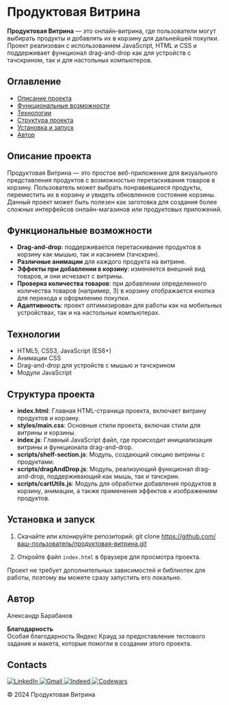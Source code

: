 # Продуктовая Витрина

**Продуктовая Витрина** — это онлайн-витрина, где пользователи могут выбирать продукты и добавлять их в корзину для дальнейшей покупки. Проект реализован с использованием JavaScript, HTML и CSS и поддерживает функционал drag-and-drop как для устройств с тачскрином, так и для настольных компьютеров.

## Оглавление

- [Описание проекта](#описание-проекта)
- [Функциональные возможности](#функциональные-возможности)
- [Технологии](#технологии)
- [Структура проекта](#структура-проекта)
- [Установка и запуск](#установка-и-запуск)
- [Автор](#автор)

## Описание проекта

Продуктовая Витрина — это простое веб-приложение для визуального представления продуктов с возможностью перетаскивания товаров в корзину. Пользователь может выбрать понравившиеся продукты, переместить их в корзину и увидеть обновленное состояние корзины. Данный проект может быть полезен как заготовка для создания более сложных интерфейсов онлайн-магазинов или продуктовых приложений.

## Функциональные возможности

- **Drag-and-drop**: поддерживается перетаскивание продуктов в корзину как мышью, так и касанием (тачскрин).
- **Различные анимации** для каждого продукта на витрине.
- **Эффекты при добавлении в корзину**: изменяется внешний вид товаров, и они исчезают с витрины.
- **Проверка количества товаров**: при добавлении определенного количества товаров (например, 3) в корзину отображается кнопка для перехода к оформлению покупки.
- **Адаптивность**: проект оптимизирован для работы как на мобильных устройствах, так и на настольных компьютерах.

## Технологии

- HTML5, CSS3, JavaScript (ES6+)
- Анимации CSS
- Drag-and-drop для устройств с мышью и тачскрином
- Модули JavaScript

## Структура проекта

- **index.html**: Главная HTML-страница проекта, включает витрину продуктов и корзину.
- **styles/main.css**: Основные стили проекта, включая стили для витрины и корзины.
- **index.js**: Главный JavaScript файл, где происходит инициализация витрины и функционала drag-and-drop.
- **scripts/shelf-section.js**: Модуль, создающий секцию витрины с продуктами.
- **scripts/dragAndDrop.js**: Модуль, реализующий функционал drag-and-drop, поддерживающий как мышь, так и тачскрин.
- **scripts/cartUtils.js**: Модуль для обработки добавления продуктов в корзину, анимации, а также применения эффектов к изображениям продуктов.

## Установка и запуск

1. Скачайте или клонируйте репозиторий:
   git clone https://github.com/ваш-пользователь/продуктовая-витрина.git

2. Откройте файл `index.html` в браузере для просмотра проекта.
   
Проект не требует дополнительных зависимостей и библиотек для работы, поэтому вы можете сразу запустить его локально.

## Автор  
Александр Барабанов


**Благодарность**  
Особая благодарность Яндекс Крауд за предоставление тестового задания и макета, которые помогли в создании этого проекта.


## Contacts

<div>
  <a href="https://www.linkedin.com/in/aleksandr-barabanov/">
    <img src="https://img.shields.io/badge/linkedin-%230077B5.svg?style=for-the-badge&logo=linkedin&logoColor=white" alt="LinkedIn"/>
  </a> 
  <a href="mailto:barabanov.codes@gmail.com">
    <img src="https://img.shields.io/badge/Gmail-D14836?style=for-the-badge&logo=gmail&logoColor=white" alt="Gmail"/>
  </a>
  <a href="https://profile.indeed.com/?hl=en_CA&co=CA&from=gnav-notifcenter">
    <img src="https://img.shields.io/badge/indeed-003A9B?style=for-the-badge&logo=indeed&logoColor=white" alt="Indeed"/>
  </a>
  <a href="https://www.codewars.com/users/Aleksandr-Barabanov">
    <img src="https://img.shields.io/badge/Codewars-B1361E?style=for-the-badge&logo=codewars&logoColor=grey" alt="Codewars"/>
  </a>
</div>


© 2024 Продуктовая Витрина
